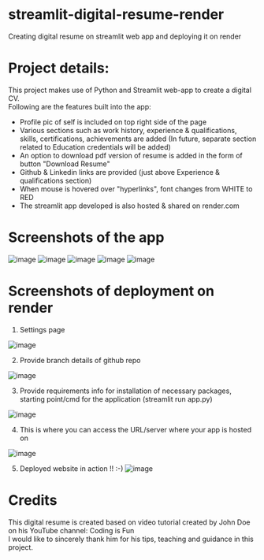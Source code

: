 # streamlit-digital-resume-render
Creating digital resume on streamlit web app and deploying it on render

# Project details:
This project makes use of Python and Streamlit web-app to create a digital CV. <br />
Following are the features built into the app:<br />
- Profile pic of self is included on top right side of the page
- Various sections such as work history, experience & qualifications, skills, certifications, achievements are added (In future, separate section related to
Education credentials will be added)
- An option to download pdf version of resume is added in the form of button "Download Resume"
- Github & Linkedin links are provided (just above Experience & qualifications section)
- When mouse is hovered over "hyperlinks", font changes from WHITE to RED
- The streamlit app developed is also hosted & shared on render.com


# Screenshots of the app

![image](https://user-images.githubusercontent.com/56335301/190382310-e533ddcf-67c0-442e-96c8-fc55e217c4fe.png)
![image](https://user-images.githubusercontent.com/56335301/190382398-a293dbbd-f792-4a47-8eab-ab38c79c5cf4.png)
![image](https://user-images.githubusercontent.com/56335301/190382473-7f571633-f510-463f-bf49-2307c1e0100c.png)
![image](https://user-images.githubusercontent.com/56335301/190382564-94c65ca8-6415-4841-b990-9d33ba55eb15.png)
![image](https://user-images.githubusercontent.com/56335301/190382621-3273baec-5e38-407e-9348-236e12daf195.png)

# Screenshots of deployment on render

1. Settings page

![image](https://user-images.githubusercontent.com/56335301/191258135-14ddaf8c-b823-4089-95f4-0c7ac644ab05.png)

2. Provide branch details of github repo

![image](https://user-images.githubusercontent.com/56335301/191258224-3da5ce9a-bcdb-41a7-a0b2-d409b2f6a145.png)


3. Provide requirements info for installation of necessary packages, starting point/cmd for the application (streamlit run app.py)

![image](https://user-images.githubusercontent.com/56335301/191258302-16b9a45c-65d4-4464-b9bf-d808dc9617bf.png)

4. This is where you can access the URL/server where your app is hosted on

![image](https://user-images.githubusercontent.com/56335301/191258482-abfef424-57fb-4f51-a76f-9c37a2d67ee4.png)

5. Deployed website in action !! :-)
![image](https://user-images.githubusercontent.com/56335301/191270388-fb623110-c138-4eca-bb5d-3d391ddfd89a.png)


# Credits
This digital resume is created based on video tutorial created by John Doe on his YouTube channel: Coding is Fun<br />
I would like to sincerely thank him for his tips, teaching and guidance in this project.
